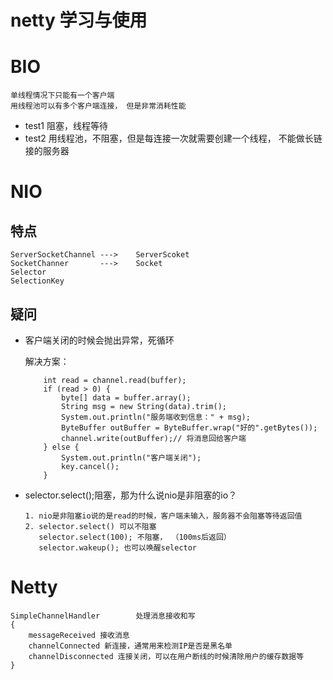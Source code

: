 # netty 学习与使用

# BIO
    单线程情况下只能有一个客户端
    用线程池可以有多个客户端连接， 但是非常消耗性能
-   test1 阻塞，线程等待
-   test2 用线程池，不阻塞，但是每连接一次就需要创建一个线程， 不能做长链接的服务器
# NIO
## 特点
    ServerSocketChannel --->    ServerScoket
    SocketChanner       --->    Socket
    Selector            
    SelectionKey
## 疑问
-   客户端关闭的时候会抛出异常，死循环

    解决方案：
    ```
        int read = channel.read(buffer);
        if (read > 0) {
            byte[] data = buffer.array();
            String msg = new String(data).trim();
            System.out.println("服务端收到信息：" + msg);
            ByteBuffer outBuffer = ByteBuffer.wrap("好的".getBytes());
            channel.write(outBuffer);// 将消息回给客户端
        } else {
            System.out.println("客户端关闭");
            key.cancel();
        }
    ```

-   selector.select();阻塞，那为什么说nio是非阻塞的io？
    ```
    1. nio是非阻塞io说的是read的时候，客户端未输入，服务器不会阻塞等待返回值
    2. selector.select() 可以不阻塞
       selector.select(100); 不阻塞， （100ms后返回）
       selector.wakeup(); 也可以唤醒selector
    ```
    
# Netty
    SimpleChannelHandler        处理消息接收和写
    {
        messageReceived 接收消息
        channelConnected 新连接，通常用来检测IP是否是黑名单
        channelDisconnected 连接关闭，可以在用户断线的时候清除用户的缓存数据等
    }